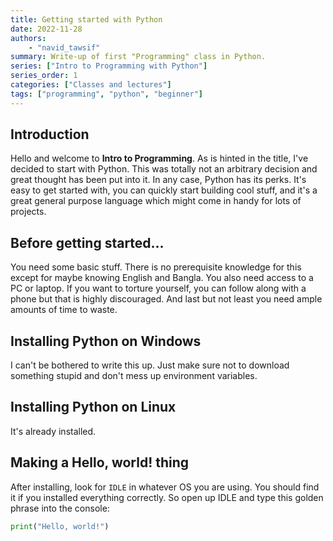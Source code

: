```yaml
---
title: Getting started with Python
date: 2022-11-28
authors:
    - "navid_tawsif"
summary: Write-up of first "Programming" class in Python.
series: ["Intro to Programming with Python"]
series_order: 1
categories: ["Classes and lectures"]
tags: ["programming", "python", "beginner"]
---
```


## Introduction

Hello and welcome to **Intro to Programming**. As is hinted in the title, I've decided to start with Python. This was totally not an arbitrary decision and great thought has been put into it. In any case, Python has its perks. It's easy to get started with, you can quickly start building cool stuff, and it's a great general purpose language which might come in handy for lots of projects. 

## Before getting started...

You need some basic stuff. There is no prerequisite knowledge for this except for maybe knowing English and Bangla. You also need access to a PC or laptop. If you want to torture yourself, you can follow along with a phone but that is highly discouraged. And last but not least you need ample amounts of time to waste.

## Installing Python on Windows

I can't be bothered to write this up. Just make sure not to download something stupid and don't mess up environment variables.

## Installing Python on Linux

It's already installed.

## Making a Hello, world! thing

After installing, look for `IDLE` in whatever OS you are using. You should find it if you installed everything correctly. So open up IDLE and type this golden phrase into the console:

```python
print("Hello, world!")
```
